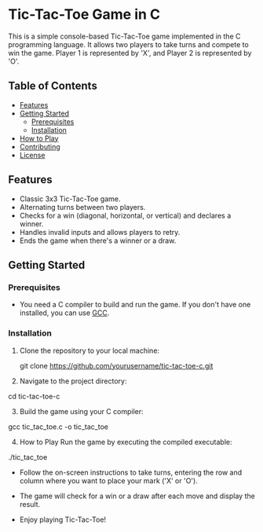 

# Tic-Tac-Toe Game in C

This is a simple console-based Tic-Tac-Toe game implemented in the C programming language. It allows two players to take turns and compete to win the game. Player 1 is represented by 'X', and Player 2 is represented by 'O'.

## Table of Contents

- [Features](#features)
- [Getting Started](#getting-started)
  - [Prerequisites](#prerequisites)
  - [Installation](#installation)
- [How to Play](#how-to-play)
- [Contributing](#contributing)
- [License](#license)

## Features

- Classic 3x3 Tic-Tac-Toe game.
- Alternating turns between two players.
- Checks for a win (diagonal, horizontal, or vertical) and declares a winner.
- Handles invalid inputs and allows players to retry.
- Ends the game when there's a winner or a draw.

## Getting Started

### Prerequisites

- You need a C compiler to build and run the game. If you don't have one installed, you can use [GCC](https://gcc.gnu.org/).

### Installation

1. Clone the repository to your local machine:

   git clone https://github.com/yourusername/tic-tac-toe-c.git

2. Navigate to the project directory:

  cd tic-tac-toe-c

3. Build the game using your C compiler:

  gcc tic_tac_toe.c -o tic_tac_toe

4. How to Play
Run the game by executing the compiled executable:

./tic_tac_toe
 - Follow the on-screen instructions to take turns, entering the row and column where you want to place your mark ('X' or 'O').

 - The game will check for a win or a draw after each move and display the result.

 - Enjoy playing Tic-Tac-Toe!
